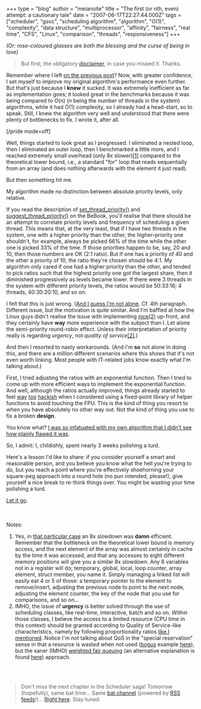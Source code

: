 +++
type = "blog"
author = "meianoite"
title = "The first (or nth, even) attempt: a cautionary tale"
date = "2007-06-17T22:27:44.000Z"
tags = ["scheduler", "gsoc", "scheduling algorithm", "algorithm", "O(1)", "complexity", "data structure", "multiprocessor", "affinity", "fairness", "real time", "CFS", "Linux", "comparison", "threads", "responsiveness"]
+++

<i>(Or: rose-coloured glasses are both the blessing and the curse of being in love)</i>
<blockquote>But first, the obligatory <a href="/blog/meianoite/2007-06-17/introduction_to_the_new_haiku_scheduler_and_other_tidbits#disclaimer">disclaimer</a>, in case you missed it. Thanks.</blockquote>

Remember where I left <a href="/blog/meianoite/2007-06-17/introduction_to_the_new_haiku_scheduler_and_other_tidbits#bench">on the previous post</a>? Now, with greater confidence, I set myself to improve my original algorithm's performance even further. But that's just because I <b>knew</b> it sucked. It was extremely inefficient as far as implementation goes; it looked great in the benchmarks because it was being compared to O(n) (<i>n</i> being the number of threads in the system) algorithms, while it had O(1) complexity, so I already had a head-start, so to speak. Still, I knew the algorithm very well and understood that there were plenty of bottlenecks to fix. I wrote it, after all.

[/pride mode=off]
<!--break-->
Well, things started to look great as I progressed. I eliminated a nested loop, then I eliminated an outer loop, then I benchmarked a little more, and I reached extremely small overhead (only 8x slower)<a href="#note1" name="mem_bound">[1]</a> compared to the theoretical lower bound, i.e., a standard "for" loop that reads sequentially from an array (and does nothing afterwards with the element it just read). 

But then something hit me.

<a name="flaw"></a>My algorithm made no distinction between absolute priority levels, only relative.

If you read the description of <a href="http://www.beunited.org/bebook/The%20Kernel%20Kit/Threads.html#set_thread_priority()">set_thread_priority()</a> and <a href="http://www.beunited.org/bebook/The%20Kernel%20Kit/Threads.html#suggest_thread_priority()">suggest_thread_priority()</a> on the BeBook, you'll realise that there should be an attempt to correlate priority levels and frequency of scheduling a given thread. This means that, at the very least, that if I have two threads in the system, one with a higher priority than the other, the higher-priority one shouldn't, for example, always be picked 66% of the time while the other one is picked 33% of the time. If those priorities happen to be, say, 20 and 10, then those numbers are OK (2:1 ratio). But if one has a priority of 40 and the other a priority of 10, the ratio they're chosen should be 4:1. My algorithm only cared if one had a higher priority than the other, and tended to pick ratios such that the highest priority one got the largest share, then it diminished progressively as levels became lower. If there were 3 threads in the system with different priority levels, the ratios would be 50:33:16; 4 threads, 40:30:20:10, and so on.

<a name="wrong"></a>I felt that this is just wrong. (<a href="http://jeffr-tech.livejournal.com/3729.html">And I guess I'm not alone</a>. Cf. 4th paragraph. Different issue, but the motivation is quite similar. And I'm baffled at how the Linux guys didn't realise the issue with implementing <a href="http://www.opengroup.org/onlinepubs/000095399/functions/nice.html">nice(2)</a> up-front, and they certainly have <b>way</b> more experience with the subject than I. Let alone the semi-priority round-robin effect. Unless their interpretation of priority really is regarding <i>urgency</i>, not <i>quality of service</i><a href="#note2" name="QoS">[2]</a>.)

And then I resorted to nasty workarounds. (And I'm <b>so</b> not alone in doing this, and there are a million different scenarios where this shows that it's not even worth linking. Most people with IT-related jobs know exactly what I'm talking about.)

First, I tried adjusting the ratios with an exponential function. Then I tried to come up with more efficient ways to implement the exponential function. And well, although the ratios actually improved, things already started to feel <a href="http://www.local6.com/news/1978066/detail.html">way</a> <a href="http://www.ducttapeguys.com">too</a> <a href="http://en.wikipedia.org/wiki/MacGyver#MacGyverisms">hackish</a> when I considered using a fixed-point library of helper functions to avoid touching the FPU. This is the kind of thing you resort to when you have absolutely no other way out. Not the kind of thing you use to fix a broken <b>design</b>.

You know what? <a href="http://www.cla.purdue.edu/English/theory/psychoanalysis/definitions/analphase.html">I was so infatuated with my own algorithm that I didn't see how plainly flawed it was</a>.

So, I admit: I, childishly, spent nearly 3 weeks polishing a turd.

<a name="polishing"></a>Here's a lesson I'd like to share: if you consider yourself a smart and reasonable person, and you believe you know what the hell you're trying to do, but you reach a point where you're effectively shoehorning your square-peg approach into a round hole (no pun intended, please!), give yourself a nice break to re-think things over. You might be wasting your time polishing a turd.

<a href="http://home.howstuffworks.com/toilet.htm">Let it go</a>.

<br><br>
Notes:
<ol>
<li><a name="note1"></a>Yes, in <a href="#mem_bound">that particular case</a> an 8x slowdown was <b>damn</b> efficient. Remember that the bottleneck on the theoretical lower bound is memory access, and the next element of the array was almost certainly in cache by the time it was accessed, and that any accesses to eight different memory positions will give you a similar 8x slowdown. Any 8 variables not in a register will do; temporary, global, local, loop counter, array element, struct member, you name it. Simply managing a linked list will easily eat 4 or 5 of those: a temporary pointer to the element to remove/insert, adjusting the previous node to point to the next node, adjusting the element counter, the key of the node that you use for comparisons, and so on...</li>
<li><a name="note2"></a>IMHO, the issue of <b>urgency</b> is better solved through the use of scheduling classes, like real-time, interactive, batch and so on. <i>Within</i> those classes, I believe the access to a limited resource (CPU time in this context) should be granted according to Quality of Service-like characteristics, namely by following proportionality ratios <a href="#QoS">like I mentioned</a>. Notice I'm not talking about QoS in the "special reservation" sense in that a resource is wasted when not used (<a href="http://blogs.msdn.com/oldnewthing/archive/2006/11/23/1128591.aspx">bogus</a> example <a href="http://www.lockergnome.com/nexus/news/2006/06/01/how-to-take-back-20-of-your-bandwidth-from-windows-xp/">here</a>), but the saner (IMHO) <a href="http://en.wikipedia.org/wiki/Quality_of_service#QoS_mechanisms">weighted fair queuing</a> (an alternative explanation is found <a href="http://www.cs.berkeley.edu/~kfall/EE122/wfq-notes/sld002.htm">here</a>) approach.</li>
</ol>

<br><br>
<blockquote>Don't miss the next chapter in the Scheduler saga! Tomorrow (hopefully), same bat time... Same <a href="/blog/meianoite">bat channel</a> (powered by <a href="/blog/1164/feed">RSS feeds</a>!)... <a href="/blog/meianoite">Right here</a>. Stay tuned.</blockquote>